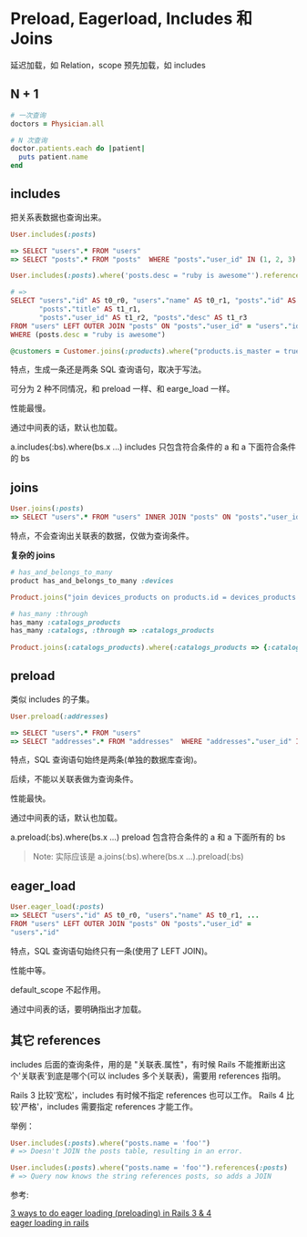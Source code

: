 # Preload, Eagerload, Includes 和 Joins

延迟加载，如 Relation，scope
预先加载，如 includes

## N + 1

```ruby
# 一次查询
doctors = Physician.all

# N 次查询
doctor.patients.each do |patient|
  puts patient.name
end
```

## includes

把关系表数据也查询出来。

```ruby
User.includes(:posts)

=> SELECT "users".* FROM "users"
=> SELECT "posts".* FROM "posts"  WHERE "posts"."user_id" IN (1, 2, 3)
```

```ruby
User.includes(:posts).where('posts.desc = "ruby is awesome"').references(:posts)

# =>
SELECT "users"."id" AS t0_r0, "users"."name" AS t0_r1, "posts"."id" AS t1_r0,
       "posts"."title" AS t1_r1,
       "posts"."user_id" AS t1_r2, "posts"."desc" AS t1_r3
FROM "users" LEFT OUTER JOIN "posts" ON "posts"."user_id" = "users"."id"
WHERE (posts.desc = "ruby is awesome")

@customers = Customer.joins(:products).where("products.is_master = true")
```

特点，生成一条还是两条 SQL 查询语句，取决于写法。

可分为 2 种不同情况，和 preload 一样、和 earge_load 一样。

性能最慢。

通过中间表的话，默认也加载。

a.includes(:bs).where(bs.x ...) includes 只包含符合条件的 a 和 a 下面符合条件的 bs

## joins

```ruby
User.joins(:posts)
=> SELECT "users".* FROM "users" INNER JOIN "posts" ON "posts"."user_id" = "users"."id"
```

特点，不会查询出关联表的数据，仅做为查询条件。

**复杂的 joins**

```ruby
# has_and_belongs_to_many
product has_and_belongs_to_many :devices

Product.joins("join devices_products on products.id = devices_products.product_id").where(["devices_products.device_id = ?", params[:device_id]])

# has_many :through
has_many :catalogs_products
has_many :catalogs, :through => :catalogs_products
  
Product.joins(:catalogs_products).where(:catalogs_products => {:catalog_id => params[:catalog_id]})
```

## preload

类似 includes 的子集。

```ruby
User.preload(:addresses)

=> SELECT "users".* FROM "users"
=> SELECT "addresses".* FROM "addresses"  WHERE "addresses"."user_id" IN (1, 2)
```
特点，SQL 查询语句始终是两条(单独的数据库查询)。

后续，不能以关联表做为查询条件。

性能最快。

通过中间表的话，默认也加载。

a.preload(:bs).where(bs.x ...) preload 包含符合条件的 a 和 a 下面所有的 bs

> Note: 实际应该是 a.joins(:bs).where(bs.x ...).preload(:bs)

## eager_load

```ruby
User.eager_load(:posts)
=> SELECT "users"."id" AS t0_r0, "users"."name" AS t0_r1, ...
FROM "users" LEFT OUTER JOIN "posts" ON "posts"."user_id" =
"users"."id"
```

特点，SQL 查询语句始终只有一条(使用了 LEFT JOIN)。

性能中等。

default_scope 不起作用。

通过中间表的话，要明确指出才加载。

## 其它 references

includes 后面的查询条件，用的是 "关联表.属性"，有时候 Rails 不能推断出这个'关联表'到底是哪个(可以 includes 多个关联表)，需要用 references 指明。

Rails 3 比较'宽松'，includes 有时候不指定 references 也可以工作。
Rails 4 比较'严格'，includes 需要指定 references 才能工作。

举例：

```ruby
User.includes(:posts).where("posts.name = 'foo'")
# => Doesn't JOIN the posts table, resulting in an error.

User.includes(:posts).where("posts.name = 'foo'").references(:posts)
# => Query now knows the string references posts, so adds a JOIN
```

参考:

[3 ways to do eager loading (preloading) in Rails 3 & 4](http://blog.arkency.com/2013/12/rails4-preloading/)  
[eager loading in rails](http://codedecoder.wordpress.com/2014/07/23/eager-loading-eager_load-preload-includes/)
